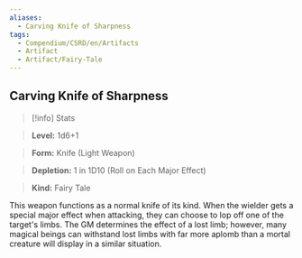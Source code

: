 ```yaml
---
aliases:
  - Carving Knife of Sharpness
tags:
  - Compendium/CSRD/en/Artifacts
  - Artifact
  - Artifact/Fairy-Tale
---
```

  
    
## Carving Knife of Sharpness    
>[!info] Stats    
> **Level:** 1d6+1    
> **Form:** Knife (Light Weapon)    
> **Depletion:** 1 in 1D10 (Roll on Each Major Effect)    
> **Kind:** Fairy Tale  
    
This weapon functions as a normal knife of its kind. When the wielder gets a special major effect when attacking, they can choose to lop off one of the target's limbs. The GM determines the effect of a lost limb; however, many magical beings can withstand lost limbs with far more aplomb than a mortal creature will display in a similar situation.